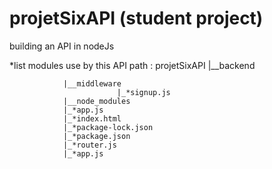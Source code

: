 # projetSixAPI (student project)
building an API in nodeJs

*list modules use by this API
path :
	projetSixAPI 
				|__backend
							
				|__middleware
							|_*signup.js
				|__node_modules
				|_*app.js
				|_*index.html
				|_*package-lock.json
				|_*package.json
				|_*router.js
				|_*app.js

